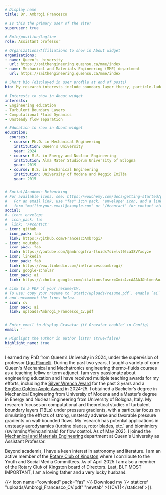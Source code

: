 ```yaml
---
# Display name
title: Dr. Ambrogi Francesco

# Is this the primary user of the site?
superuser: true

# Role/position/tagline
role: Assistant professor

# Organizations/Affiliations to show in About widget
organizations:
- name: Queen's University
  url: https://smithengineering.queensu.ca/mme/index
- name: Mechanical and Materials Engineering (MME) department
  url: https://smithengineering.queensu.ca/mme/index

# Short bio (displayed in user profile at end of posts)
bio: My research interests include boundary layer theory, particle-laden flows, computational fluid dynamics, direct numerical and large eddy simulations of turbulent flows.

# Interests to show in About widget
interests:
- Engineering education
- Turbulent Boundary Layers
- Computational Fluid Dynamics
- Unsteady flow separation

# Education to show in About widget
education:
  courses:
  - course: Ph.D. in Mechanical Engineering
    institution: Queen's University
    year: 2024
  - course: M.S. in Energy and Nuclear Engineering
    institution: Alma Mater Studiorum University of Bologna
    year: 2019
  - course: B.S. in Mechanical Engineering
    institution: University of Modena and Reggio Emilia
    year: 2015


# Social/Academic Networking
# For available icons, see: https://wowchemy.com/docs/getting-started/page-builder/#icons
#   For an email link, use "fas" icon pack, "envelope" icon, and a link in the
#   form "mailto:your-email@example.com" or "/#contact" for contact widget.
social:
#- icon: envelope
#  icon_pack: fas
#  link: '/#contact'
- icon: github
  icon_pack: fab
  link: https://github.com/FrancescoAmbrogi/
- icon: youtube
  icon_pack: fab
  link: https://youtube.com/@ambrogifra-fluids?si=lvt06ca38VYxoyze
- icon: linkedin
  icon_pack: fab
  link: https://www.linkedin.com/in/francescoambrogi/
- icon: google-scholar
  icon_pack: ai
  link: https://scholar.google.com/citations?user=Xmie4zcAAAAJ&hl=en&oi=ao

# Link to a PDF of your resume/CV.
# To use: copy your resume to `static/uploads/resume.pdf`, enable `ai` icons in `params.toml`,
# and uncomment the lines below.
- icon: cv
  icon_pack: ai
  link: uploads/Ambrogi_Francesco_CV.pdf


# Enter email to display Gravatar (if Gravatar enabled in Config)
email: ''

# Highlight the author in author lists? (true/false)
highlight_name: true
---
```


I earned my PhD from Queen’s University in 2024, under the supervision of professor [Ugo Piomelli](https://smithengineering.queensu.ca/directory/faculty/ugo-piomelli). During the past two years, I taught a variety of core Queen's Mechanical and Mechatronics engineering thermo-fluids courses as a teaching fellow or term adjunct. I am very passionate about engineering education and I have received multiple teaching awards for my efforts, including the [Silver Wrench Award](https://www.queensu.ca/ctl/awards/internal-awards/faculty-engineering-and-applied-science/mechanical-engineering-club#Silver-Wrench) for the past 3 years and a [EngSoc Golden Apple Award](https://www.queensu.ca/ctl/awards/internal-awards/faculty-engineering-and-applied-science/queens-engineering-society#Golden-Apple-Award) in 2024-25. I obtained a Bachelor’s degree in Mechanical Engineering from University of Modena and a Master’s degree in Energy and Nuclear Engineering from University of Bologna, Italy. My research focuses on computational and theoretical studies of turbulent boundary layers (TBLs) under pressure gradients, with a particular focus on simulating the effects of strong, unsteady adverse and favorable pressure gradients on wall-bounded flows. My research has potential applications in unsteady aerodynamics (turbine blades, rotor blades, etc.) and biomimicry (swimming/flying animals) for flow control. As of May 2025, I joined the [Mechanical and Materials Engineering](https://smithengineering.queensu.ca/mme/index.html) department at Queen's University as Assistant Professor.

Beyond academia, I have a keen interest in astronomy and literature. I am an active  member of the [Rotary Club of Kingston](https://www.kingstonrotary.ca/) where I contribute to the Youth and Social Media Committees. As of April 2025 I am also a member of the Rotary Club of Kingston board of Directors. Last, BUT MOST IMPORTANT, I am a loving father and a very lucky husband.

{{< icon name="download" pack="fas" >}} Download my {{< staticref "uploads/Ambrogi_Francesco_CV.pdf" "newtab" >}}CV{{< /staticref >}}.
